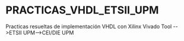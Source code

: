 # PRACTICAS_VHDL_ETSII_UPM
Practicas resueltas de implementación VHDL con Xilinx Vivado Tool -->ETSII UPM-->CEI/DIE UPM
